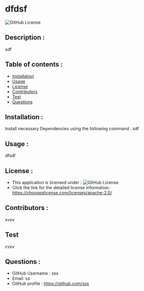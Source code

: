 # dfdsf
  ![GitHub License](https://shields.io/badge/license-Apache2.0-brightgreen)

  ## Description :
  sdf

  ## Table of contents :
  * [Installation](#installation)
  * [Usage](#usage-:)
  * [License](#license)
  * [Contributors](#Contributors)
  * [Test](#test)
  * [Questions](#questions)

  ## Installation :
  Install necessary Dependencies using the following command :
  sdf

  ## Usage :
  dfsdf

  ## License :
  * This application is licensed under : ![GitHub License](https://shields.io/badge/license-Apache2.0-brightgreen)
   * Click the link for the detailed license information: https://choosealicense.com/licenses/apache-2.0/

  ## Contributors :
  xvxv

  ## Test
  cvxv

  ## Questions :
  * GitHub Username : sss
  * Email: ss
  * GitHub profile : https://github.com/sss  
  
  
